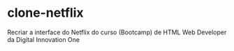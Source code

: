 # clone-netflix
Recriar a interface do Netflix do curso (Bootcamp) de HTML Web Developer da Digital Innovation One
